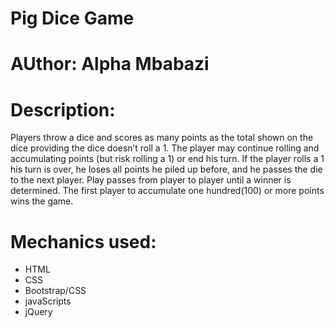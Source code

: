 # Pig Dice Game

# AUthor: Alpha Mbabazi

# Description:
Players throw a dice and scores as many points as the total shown on the dice providing the dice doesn’t roll a 1. The player may continue rolling and accumulating points (but risk rolling a 1) or end his turn. If the player rolls a 1 his turn is over, he loses all points he piled up before, and he passes the die to the next player. Play passes from player to player until a winner is determined. The first player to accumulate one hundred(100) or more points wins the game.

# Mechanics used: 
* HTML
* CSS
* Bootstrap/CSS
* javaScripts
* jQuery

